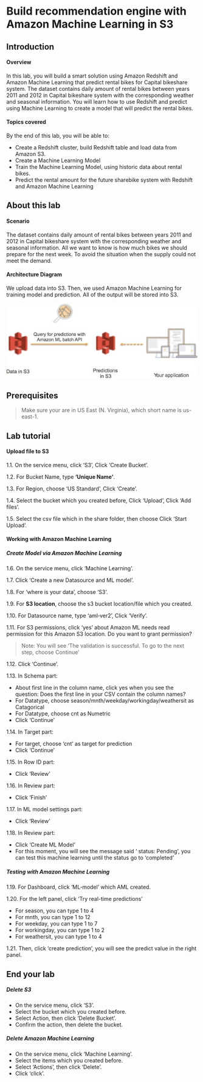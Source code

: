Build recommendation engine with Amazon Machine Learning in S3
================================================================

## Introduction
#### Overview
In this lab, you will build a smart solution using Amazon Redshift and Amazon Machine Learning that predict rental bikes for Capital bikeshare system.
The dataset contains daily amount of rental bikes between years 2011 and 2012 in Capital bikeshare system with the corresponding weather and seasonal information.
You will learn how to use Redshift and predict using Machine Learning to create a model that will predict the rental bikes.

#### Topics covered

By the end of this lab, you will be able to:

* Create a Redshift cluster, build Redshift table and load data from Amazon S3.
* Create a Machine Learning Model
* Train the Machine Learning Model, using historic data about rental bikes.
* Predict the rental amount for the future sharebike system with Redshift and Amazon Machine Learning

## About this lab
#### Scenario

The dataset contains daily amount of rental bikes between years 2011 and 2012 in Capital bikeshare system with the corresponding weather and seasonal information.
All we want to know is how much bikes we should prepare for the next week. To avoid the situation when the supply could not meet the demand.

#### Architecture Diagram
We upload data into S3. Then, we used Amazon Machine Learning for training model and prediction. All of the output will be stored into S3.

![1.jpg](/images/1.jpg)


## Prerequisites

>Make sure your are in US East (N. Virginia), which short name is us-east-1.


## Lab tutorial
#### Upload file to S3

1.1. 	On the service menu, click ‘S3’, Click ‘Create Bucket’.

1.2. 	For Bucket Name, type **‘Unique Name’**.

1.3. 	For Region, choose ‘US Standard’, Click ‘Create’.

1.4. 	Select the bucket which you created before, Click ‘Upload’, Click ‘Add files’.

1.5. 	Select the csv file which in the share folder, then choose Click ‘Start Upload’.


#### Working with Amazon Machine Learning

##### Create Model via Amazon Machine Learning

1.6. 	On the service menu, click ‘Machine Learning’.

1.7. 	Click ‘Create a new Datasource and ML model’.

1.8. 	For ‘where is your data’, choose ‘S3’.

1.9. 	For **S3 location**, choose the s3 bucket location/file which you created.

1.10. 	For Datasource name, type ‘aml‐ver2’, Click ‘Verify’.

1.11. 	For S3 permissions, click ‘yes’ about Amazon ML needs read permission for this Amazon S3 location. Do you want to grant permission?

> Note: You will see ‘The validation is successful. To go to the next step, choose Continue’

1.12. 	Click ‘Continue’.

1.13. 	In Schema part:

* About first line in the column name, click yes when you see the question: Does the first line in your CSV contain the column names?
* For	Datatype,	choose	season/mnth/weekday/workingday/weathersit	as Catagorical
* For Datatype, choose cnt as Numetric
* Click ‘Continue’

1.14. 	In Target part:

* For target, choose ‘cnt’ as target for prediction
* Click ‘Continue’

1.15. 	In Row ID part:

* Click ‘Review’

1.16. 	In Review part:

* Click ‘Finish’

1.17. 	In ML model settings part:

* Click ‘Review’

1.18. 	In Review part:

* Click ‘Create ML Model’
* For this moment, you will see the message said ‘ status: Pending’, you can test this machine learning until the status go to ‘completed’

##### Testing with Amazon Machine Learning

1.19. 	For Dashboard, click ‘ML‐model’ which AML created. 

1.20. 	For the left panel, click ‘Try real-time predictions’

* For season, you can type 1 to 4
* For mnth, you can type 1 to 12
* For weekday, you can type 1 to 7
* For workingday, you can type 1 to 2
* For weathersit, you can type 1 to 4

1.21. Then, click ‘create prediction’, you will see the predict value in the right panel. 	


## End your lab

##### Delete S3

* On the service menu, click ‘S3’.
* Select the bucket which you created before.
* Select Action, then click ‘Delete Bucket’.
* Confirm the action, then delete the bucket.

##### Delete Amazon Machine Learning

* On the service menu, click ‘Machine Learning’.
* Select the items which you created before.
* Select ‘Actions’, then click ‘Delete’.
* Click ‘click’.
